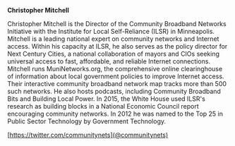**Christopher Mitchell**

Christopher Mitchell is the Director of the Community Broadband Networks Initiative with the Institute for Local Self-Reliance (ILSR) in Minneapolis. Mitchell is a leading national expert on community networks and Internet access. Within his capacity at ILSR, he also serves as the policy director for Next Century Cities, a national collaboration of mayors and CIOs seeking universal access to fast, affordable, and reliable Internet connections. Mitchell runs MuniNetworks.org, the comprehensive online clearinghouse of information about local government policies to improve Internet access. Their interactive community broadband network map tracks more than 500 such networks. He also hosts podcasts, including Community Broadband Bits and Building Local Power. In 2015, the White House used ILSR's research as building blocks in a National Economic Council report encouraging community networks. In 2012 he was named to the Top 25 in Public Sector Technology by Government Technology.

[https://twitter.com/communitynets](@communitynets)

